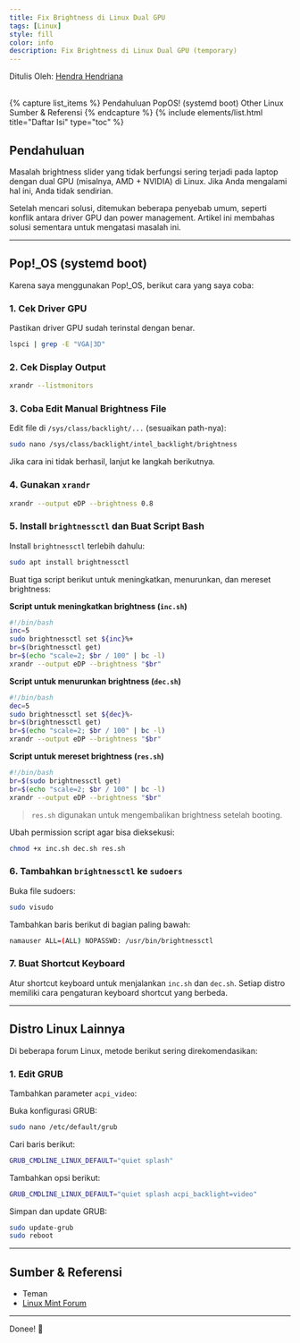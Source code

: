 ```yaml
---
title: Fix Brightness di Linux Dual GPU
tags: [Linux]
style: fill
color: info
description: Fix Brightness di Linux Dual GPU (temporary)
---
```


Ditulis Oleh: [Hendra Hendriana](https://hendrahend.github.io/about)

<br>
{% capture list_items %}
Pendahuluan
PopOS! (systemd boot)
Other Linux
Sumber & Referensi
{% endcapture %}
{% include elements/list.html title="Daftar Isi" type="toc" %}

<br>

## Pendahuluan

Masalah brightness slider yang tidak berfungsi sering terjadi pada laptop dengan dual GPU (misalnya, AMD + NVIDIA) di Linux. Jika Anda mengalami hal ini, Anda tidak sendirian.

Setelah mencari solusi, ditemukan beberapa penyebab umum, seperti konflik antara driver GPU dan power management. Artikel ini membahas solusi sementara untuk mengatasi masalah ini.

---

## Pop!_OS (systemd boot)

Karena saya menggunakan Pop!_OS, berikut cara yang saya coba:

### 1. Cek Driver GPU
Pastikan driver GPU sudah terinstal dengan benar.

```bash
lspci | grep -E "VGA|3D"
```

### 2. Cek Display Output

```bash
xrandr --listmonitors
```

### 3. Coba Edit Manual Brightness File
Edit file di `/sys/class/backlight/...` (sesuaikan path-nya):

```bash
sudo nano /sys/class/backlight/intel_backlight/brightness
```

Jika cara ini tidak berhasil, lanjut ke langkah berikutnya.

### 4. Gunakan `xrandr`

```bash
xrandr --output eDP --brightness 0.8
```

### 5. Install `brightnessctl` dan Buat Script Bash

Install `brightnessctl` terlebih dahulu:

```bash
sudo apt install brightnessctl
```

Buat tiga script berikut untuk meningkatkan, menurunkan, dan mereset brightness:

**Script untuk meningkatkan brightness (`inc.sh`)**
```bash
#!/bin/bash
inc=5
sudo brightnessctl set ${inc}%+
br=$(brightnessctl get)
br=$(echo "scale=2; $br / 100" | bc -l)
xrandr --output eDP --brightness "$br"
```

**Script untuk menurunkan brightness (`dec.sh`)**
```bash
#!/bin/bash
dec=5
sudo brightnessctl set ${dec}%-
br=$(brightnessctl get)
br=$(echo "scale=2; $br / 100" | bc -l)
xrandr --output eDP --brightness "$br"
```

**Script untuk mereset brightness (`res.sh`)**
```bash
#!/bin/bash
br=$(sudo brightnessctl get)
br=$(echo "scale=2; $br / 100" | bc -l)
xrandr --output eDP --brightness "$br"
```

> `res.sh` digunakan untuk mengembalikan brightness setelah booting.

Ubah permission script agar bisa dieksekusi:

```bash
chmod +x inc.sh dec.sh res.sh
```

### 6. Tambahkan `brightnessctl` ke `sudoers`

Buka file sudoers:

```bash
sudo visudo
```

Tambahkan baris berikut di bagian paling bawah:

```bash
namauser ALL=(ALL) NOPASSWD: /usr/bin/brightnessctl
```

### 7. Buat Shortcut Keyboard
Atur shortcut keyboard untuk menjalankan `inc.sh` dan `dec.sh`. Setiap distro memiliki cara pengaturan keyboard shortcut yang berbeda.

---

## Distro Linux Lainnya

Di beberapa forum Linux, metode berikut sering direkomendasikan:

### 1. Edit GRUB
Tambahkan parameter `acpi_video`:

Buka konfigurasi GRUB:

```bash
sudo nano /etc/default/grub
```

Cari baris berikut:

```bash
GRUB_CMDLINE_LINUX_DEFAULT="quiet splash"
```

Tambahkan opsi berikut:

```bash
GRUB_CMDLINE_LINUX_DEFAULT="quiet splash acpi_backlight=video"
```

Simpan dan update GRUB:

```bash
sudo update-grub
sudo reboot
```

---

## Sumber & Referensi

- Teman
- [Linux Mint Forum](https://forums.linuxmint.com/viewtopic.php?t=320955)

---

Donee! 🚀
